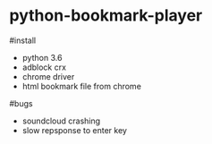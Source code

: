 # python-bookmark-player

#install
- python 3.6
- adblock crx
- chrome driver
- html bookmark file from chrome

#bugs
- soundcloud crashing
- slow repsponse to enter key

